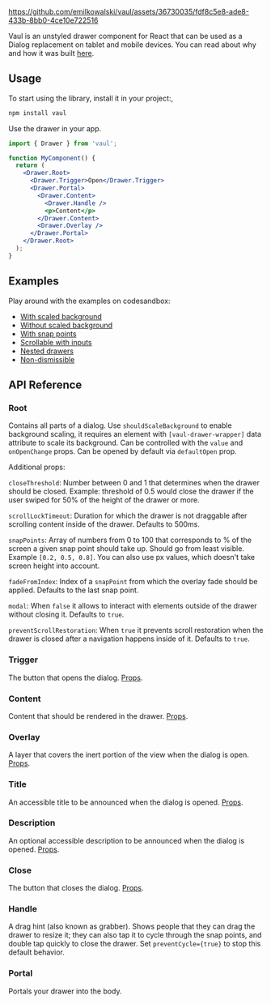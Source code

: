 https://github.com/emilkowalski/vaul/assets/36730035/fdf8c5e8-ade8-433b-8bb0-4ce10e722516

Vaul is an unstyled drawer component for React that can be used as a Dialog replacement on tablet and mobile devices. You can read about why and how it was built [here](https://emilkowal.ski/ui/building-a-drawer-component).

## Usage

To start using the library, install it in your project:,

```bash
npm install vaul
```

Use the drawer in your app.

```jsx
import { Drawer } from 'vaul';

function MyComponent() {
  return (
    <Drawer.Root>
      <Drawer.Trigger>Open</Drawer.Trigger>
      <Drawer.Portal>
        <Drawer.Content>
          <Drawer.Handle />
          <p>Content</p>
        </Drawer.Content>
        <Drawer.Overlay />
      </Drawer.Portal>
    </Drawer.Root>
  );
}
```

## Examples

Play around with the examples on codesandbox:

- [With scaled background](https://codesandbox.io/p/sandbox/drawer-with-scale-g24vvh?file=%2Fapp%2Fmy-drawer.tsx%3A1%2C1)
- [Without scaled background](https://codesandbox.io/p/sandbox/drawer-with-scale-forked-nx2glp?file=%2Fapp%2Fmy-drawer.tsx%3A4%2C1)
- [With snap points](https://codesandbox.io/p/sandbox/drawer-non-dismissable-forked-jchtff?file=/app/my-drawer.tsx:1,1)
- [Scrollable with inputs](https://codesandbox.io/p/sandbox/drawer-with-scale-forked-73f8jw?file=%2Fapp%2Fmy-drawer.tsx%3A1%2C1)
- [Nested drawers](https://codesandbox.io/p/sandbox/drawer-non-dismissable-forked-5z2r3j?file=%2Fapp%2Fmy-drawer.tsx%3A49%2C16-49%2C246)
- [Non-dismissible](https://codesandbox.io/p/sandbox/drawer-without-scale-forked-kxh9j5?file=%2Fapp%2Fmy-drawer.tsx%3A1%2C1)

## API Reference

### Root

Contains all parts of a dialog. Use `shouldScaleBackground` to enable background scaling, it requires an element with `[vaul-drawer-wrapper]` data attribute to scale its background.
Can be controlled with the `value` and `onOpenChange` props. Can be opened by default via `defaultOpen` prop.

Additional props:

`closeThreshold`: Number between 0 and 1 that determines when the drawer should be closed. Example: threshold of 0.5 would close the drawer if the user swiped for 50% of the height of the drawer or more.

`scrollLockTimeout`: Duration for which the drawer is not draggable after scrolling content inside of the drawer. Defaults to 500ms.

`snapPoints`: Array of numbers from 0 to 100 that corresponds to % of the screen a given snap point should take up. Should go from least visible. Example `[0.2, 0.5, 0.8]`. You can also use px values, which doesn't take screen height into account.

`fadeFromIndex`: Index of a `snapPoint` from which the overlay fade should be applied. Defaults to the last snap point.

`modal`: When `false` it allows to interact with elements outside of the drawer without closing it. Defaults to `true`.

`preventScrollRestoration`: When `true` it prevents scroll restoration when the drawer is closed after a navigation happens inside of it. Defaults to `true`.

### Trigger

The button that opens the dialog. [Props](https://www.radix-ui.com/docs/primitives/components/dialog#trigger).

### Content

Content that should be rendered in the drawer. [Props](https://www.radix-ui.com/docs/primitives/components/dialog#content).

### Overlay

A layer that covers the inert portion of the view when the dialog is open. [Props](https://www.radix-ui.com/docs/primitives/components/dialog#overlay).

### Title

An accessible title to be announced when the dialog is opened. [Props](https://www.radix-ui.com/docs/primitives/components/dialog#title).

### Description

An optional accessible description to be announced when the dialog is opened. [Props](https://www.radix-ui.com/docs/primitives/components/dialog#description).

### Close

The button that closes the dialog. [Props](https://www.radix-ui.com/docs/primitives/components/dialog#close).

### Handle

A drag hint (also known as grabber). Shows people that they can drag the drawer to resize it; they can also tap it to cycle through the snap points, and double tap quickly to close the drawer. Set `preventCycle={true}` to stop this default behavior.

### Portal

Portals your drawer into the body.
